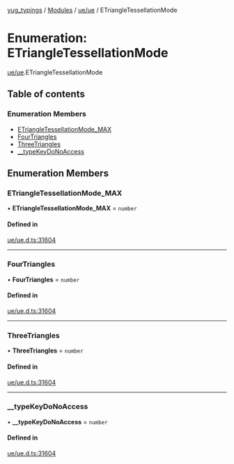 [yug_typings](../README.md) / [Modules](../modules.md) / [ue/ue](../modules/ue_ue.md) / ETriangleTessellationMode

# Enumeration: ETriangleTessellationMode

[ue/ue](../modules/ue_ue.md).ETriangleTessellationMode

## Table of contents

### Enumeration Members

- [ETriangleTessellationMode\_MAX](ue_ue.ETriangleTessellationMode.md#etriangletessellationmode_max)
- [FourTriangles](ue_ue.ETriangleTessellationMode.md#fourtriangles)
- [ThreeTriangles](ue_ue.ETriangleTessellationMode.md#threetriangles)
- [\_\_typeKeyDoNoAccess](ue_ue.ETriangleTessellationMode.md#__typekeydonoaccess)

## Enumeration Members

### ETriangleTessellationMode\_MAX

• **ETriangleTessellationMode\_MAX** = `number`

#### Defined in

[ue/ue.d.ts:31604](https://github.com/YugMetaverse/yug_typings/blob/b7d9b19/ue/ue.d.ts#L31604)

___

### FourTriangles

• **FourTriangles** = `number`

#### Defined in

[ue/ue.d.ts:31604](https://github.com/YugMetaverse/yug_typings/blob/b7d9b19/ue/ue.d.ts#L31604)

___

### ThreeTriangles

• **ThreeTriangles** = `number`

#### Defined in

[ue/ue.d.ts:31604](https://github.com/YugMetaverse/yug_typings/blob/b7d9b19/ue/ue.d.ts#L31604)

___

### \_\_typeKeyDoNoAccess

• **\_\_typeKeyDoNoAccess** = `number`

#### Defined in

[ue/ue.d.ts:31604](https://github.com/YugMetaverse/yug_typings/blob/b7d9b19/ue/ue.d.ts#L31604)
